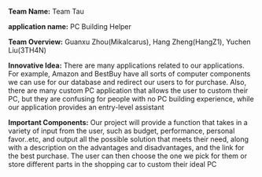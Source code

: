 **Team Name:** Team Tau

**application name:** PC Building Helper

**Team Overview:** Guanxu Zhou(MikaIcarus), Hang Zheng(HangZ1), Yuchen Liu(3TH4N)

**Innovative Idea:** There are many applications related to our applications. For example, Amazon and BestBuy have all sorts of computer components we can use for our database and redirect our users to for purchase. Also, there are many custom PC application that allows the user to custom their PC, but they are confusing for people with no PC building experience, while our application provides an entry-level assistant

**Important Components:** Our project will provide a function that takes in a variety of input from the user, such as budget, performance, personal favor..etc, and output all the possible solution that meets their need, along with a description on the advantages and disadvantages, and the link for the best purchase. The user can then choose the one we pick for them or store different parts in the shopping car to custom their ideal PC
